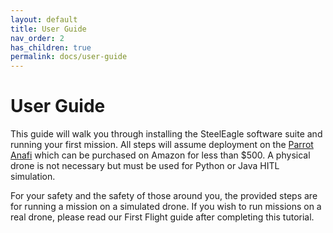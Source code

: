 ```yaml
---
layout: default
title: User Guide
nav_order: 2
has_children: true
permalink: docs/user-guide
---
```


# User Guide
This guide will walk you through installing the SteelEagle software suite and running your first mission. All steps will assume deployment on the [Parrot Anafi](https://www.parrot.com/us/drones/anafi) which can be purchased on Amazon for less than $500. A physical drone is not necessary but must be used for Python or Java HITL simulation.

For your safety and the safety of those around you, the provided steps are for running a mission on a simulated drone. If you wish to run missions on a real drone, please read our First Flight guide after completing this tutorial.
